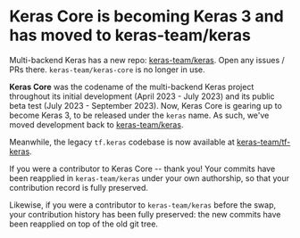 # Keras Core is becoming Keras 3 and has moved to keras-team/keras

Multi-backend Keras has a new repo: [keras-team/keras](https://github.com/keras-team/keras).
Open any issues / PRs there. `keras-team/keras-core` is no longer in use.

**Keras Core** was the codename of the multi-backend Keras project throughout its initial development
(April 2023 - July 2023) and its public beta test (July 2023 - September 2023). Now, Keras Core
is gearing up to become Keras 3, to be released under the `keras` name. As such, we've moved development
back to [keras-team/keras](https://github.com/keras-team/keras).

Meanwhile, the legacy `tf.keras` codebase is now available at
[keras-team/tf-keras](https://github.com/keras-team/keras).

If you were a contributor to Keras Core -- thank you! Your commits have been reapplied in
`keras-team/keras` under your own authorship, so that your contribution record is fully preserved.

Likewise, if you were a contributor to `keras-team/keras` before the swap, your contribution
history has been fully preserved: the new commits have been reapplied on top of the old git tree.
